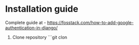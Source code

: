 # Installation guide

Complete guide at - https://fosstack.com/how-to-add-google-authentication-in-django/

1) Clone repository ```git clon